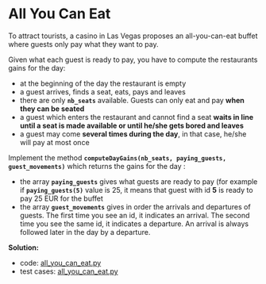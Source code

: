 # All You Can Eat

To attract tourists, a casino in Las Vegas proposes an all-you-can-eat buffet where guests only pay what they want to pay.

Given what each guest is ready to pay, you have to compute the restaurants gains for the day:

-   at the beginning of the day the restaurant is empty
-   a guest arrives, finds a seat, eats, pays and leaves
-   there are only  **`nb_seats`**  available. Guests can only eat and pay  **when they can be seated**
-   a guest which enters the restaurant and cannot find a seat  **waits in line until a seat is made available or until he/she gets bored and leaves**
-   a guest may come  **several times during the day**, in that case, he/she will pay at most once

Implement the method  **`computeDayGains(nb_seats, paying_guests, guest_movements)`**  which returns the gains for the day :

-   the array  **`paying_guests`**  gives what guests are ready to pay (for example if  **`paying_guests(5)`**  value is 25, it means that guest with id  **5**  is ready to pay 25 EUR for the buffet
-   the array  **`guest_movements`**  gives in order the arrivals and departures of guests. The first time you see an id, it indicates an arrival. The second time you see the same id, it indicates a departure. An arrival is always followed later in the day by a departure.

**Solution:**

- code: [all_you_can_eat.py](all_you_can_eat.py)
- test cases: [all_you_can_eat.py](../tests/all_you_can_eat.py)